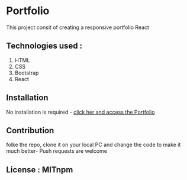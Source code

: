 # Portfolio

This project consit of creating a responsive portfolio React

## Technologies used :
 1. HTML
 2. CSS
 3. Bootstrap 
 3. React


## Installation
No installation is required - [click her and access the Portfolio](https://christiankapita.github.io/portfolio/)

## Contribution
folke the repo, clone it on your local PC and change the code to make it much better- Push requests are welcome

## License : MITnpm